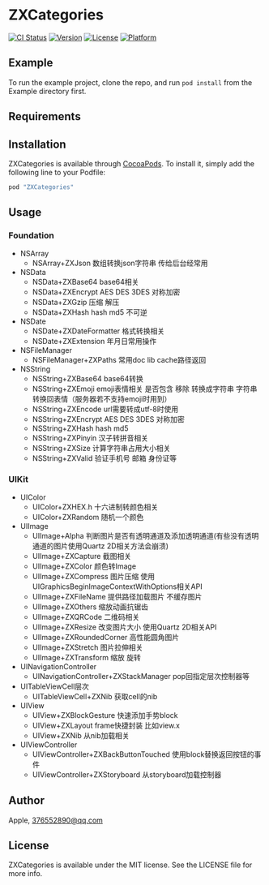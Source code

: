 # ZXCategories

[![CI Status](http://img.shields.io/travis/Apple/ZXCategories.svg?style=flat)](https://travis-ci.org/Apple/ZXCategories)
[![Version](https://img.shields.io/cocoapods/v/ZXCategories.svg?style=flat)](http://cocoapods.org/pods/ZXCategories)
[![License](https://img.shields.io/cocoapods/l/ZXCategories.svg?style=flat)](http://cocoapods.org/pods/ZXCategories)
[![Platform](https://img.shields.io/cocoapods/p/ZXCategories.svg?style=flat)](http://cocoapods.org/pods/ZXCategories)

## Example

To run the example project, clone the repo, and run `pod install` from the Example directory first.

## Requirements

## Installation

ZXCategories is available through [CocoaPods](http://cocoapods.org). To install
it, simply add the following line to your Podfile:

```ruby
pod "ZXCategories"
```

## Usage

### Foundation

* NSArray
    * NSArray+ZXJson 数组转换json字符串 传给后台经常用
* NSData
    * NSData+ZXBase64 base64相关
    * NSData+ZXEncrypt AES DES 3DES  对称加密 
    * NSData+ZXGzip 压缩 解压
    * NSData+ZXHash hash md5 不可逆
* NSDate
    * NSDate+ZXDateFormatter 格式转换相关
    * NSDate+ZXExtension 年月日常用操作
* NSFileManager
    * NSFileManager+ZXPaths 常用doc lib cache路径返回
* NSString
    * NSString+ZXBase64 base64转换
    * NSString+ZXEmoji emoji表情相关 是否包含 移除 转换成字符串 字符串转换回表情（服务器若不支持emoji时用到）
    * NSString+ZXEncode url需要转成utf-8时使用
    * NSString+ZXEncrypt AES DES 3DES  对称加密
    * NSString+ZXHash hash md5 
    * NSString+ZXPinyin 汉子转拼音相关
    * NSString+ZXSize 计算字符串占用大小相关
    * NSString+ZXValid 验证手机号 邮箱 身份证等

 ### UIKit

* UIColor
    * UIColor+ZXHEX.h 十六进制转颜色相关
    * UIColor+ZXRandom 随机一个颜色
* UIImage
    * UIImage+Alpha 判断图片是否有透明通道及添加透明通道(有些没有透明通道的图片使用Quartz 2D相关方法会崩溃)
    * UIImage+ZXCapture 截图相关
    * UIImage+ZXColor 颜色转Image
    * UIImage+ZXCompress 图片压缩 使用UIGraphicsBeginImageContextWithOptions相关API
    * UIImage+ZXFileName 提供路径加载图片 不缓存图片
    * UIImage+ZXOthers 缩放动画抗锯齿
    * UIImage+ZXQRCode 二维码相关
    * UIImage+ZXResize 改变图片大小 使用Quartz 2D相关API
    * UIImage+ZXRoundedCorner 高性能圆角图片
    * UIImage+ZXStretch 图片拉伸相关
    * UIImage+ZXTransform 缩放 旋转
* UINavigationController
    * UINavigationController+ZXStackManager pop回指定层次控制器等
* UITableViewCell层次
    * UITableViewCell+ZXNib 获取cell的nib
* UIView
    * UIView+ZXBlockGesture 快速添加手势block
    * UIView+ZXLayout frame快捷封装 比如view.x
    * UIView+ZXNib 从nib加载相关
* UIViewController
    * UIViewController+ZXBackButtonTouched 使用block替换返回按钮的事件
    * UIViewController+ZXStoryboard 从storyboard加载控制器
## Author

Apple, 376552890@qq.com

## License

ZXCategories is available under the MIT license. See the LICENSE file for more info.
